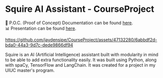 # Squire AI Assistant - CourseProject

📖 P.O.C. (Proof of Concept) Documentation can be found [here](https://github.com/jaydensipe/CourseProject/blob/main/SquireDocumentation.pdf). </br>
📊 Presentation can be found [here](https://github.com/jaydensipe/CourseProject/blob/main/SquirePresentation.pdf).


https://github.com/jaydensipe/CourseProject/assets/47132280/6abbdf2d-bda0-44a3-9d7c-dede9866df94


Squire is an AI (Artificial Intelligence) assistant built with modularity in mind to be able to add extra functionality easily. It was built using Python, along with spaCy, TensorFlow and LangChain. It was created for a project in my UIUC master's program.
